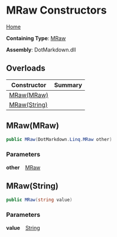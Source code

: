 # MRaw Constructors

[Home](../../../../README.md)

**Containing Type**: [MRaw](../README.md)

**Assembly**: DotMarkdown\.dll

## Overloads

| Constructor | Summary |
| ----------- | ------- |
| [MRaw(MRaw)](#DotMarkdown_Linq_MRaw__ctor_DotMarkdown_Linq_MRaw_) | |
| [MRaw(String)](#DotMarkdown_Linq_MRaw__ctor_System_String_) | |

## MRaw\(MRaw\) <a name="DotMarkdown_Linq_MRaw__ctor_DotMarkdown_Linq_MRaw_"></a>

```csharp
public MRaw(DotMarkdown.Linq.MRaw other)
```

### Parameters

**other** &ensp; [MRaw](../README.md)

## MRaw\(String\) <a name="DotMarkdown_Linq_MRaw__ctor_System_String_"></a>

```csharp
public MRaw(string value)
```

### Parameters

**value** &ensp; [String](https://docs.microsoft.com/en-us/dotnet/api/system.string)